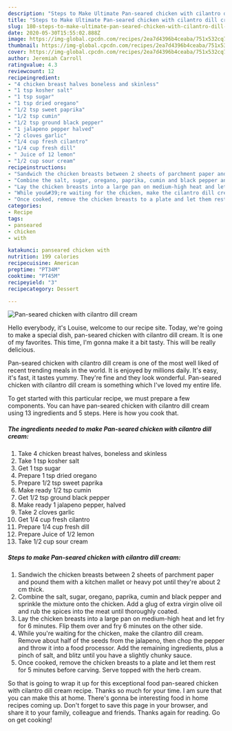 ```yaml
---
description: "Steps to Make Ultimate Pan-seared chicken with cilantro dill cream"
title: "Steps to Make Ultimate Pan-seared chicken with cilantro dill cream"
slug: 180-steps-to-make-ultimate-pan-seared-chicken-with-cilantro-dill-cream
date: 2020-05-30T15:55:02.888Z
image: https://img-global.cpcdn.com/recipes/2ea7d4396b4ceaba/751x532cq70/pan-seared-chicken-with-cilantro-dill-cream-recipe-main-photo.jpg
thumbnail: https://img-global.cpcdn.com/recipes/2ea7d4396b4ceaba/751x532cq70/pan-seared-chicken-with-cilantro-dill-cream-recipe-main-photo.jpg
cover: https://img-global.cpcdn.com/recipes/2ea7d4396b4ceaba/751x532cq70/pan-seared-chicken-with-cilantro-dill-cream-recipe-main-photo.jpg
author: Jeremiah Carroll
ratingvalue: 4.3
reviewcount: 12
recipeingredient:
- "4 chicken breast halves boneless and skinless"
- "1 tsp kosher salt"
- "1 tsp sugar"
- "1 tsp dried oregano"
- "1/2 tsp sweet paprika"
- "1/2 tsp cumin"
- "1/2 tsp ground black pepper"
- "1 jalapeno pepper halved"
- "2 cloves garlic"
- "1/4 cup fresh cilantro"
- "1/4 cup fresh dill"
- " Juice of 12 lemon"
- "1/2 cup sour cream"
recipeinstructions:
- "Sandwich the chicken breasts between 2 sheets of parchment paper and pound them with a kitchen mallet or heavy pot until they&#39;re about 2 cm thick."
- "Combine the salt, sugar, oregano, paprika, cumin and black pepper and sprinkle the mixture onto the chicken. Add a glug of extra virgin olive oil and rub the spices into the meat until thoroughly coated."
- "Lay the chicken breasts into a large pan on medium-high heat and let fry for 6 minutes. Flip them over and fry 6 minutes on the other side."
- "While you&#39;re waiting for the chicken, make the cilantro dill cream. Remove about half of the seeds from the jalapeno, then chop the pepper and throw it into a food processor. Add the remaining ingredients, plus a pinch of salt, and blitz until you have a slightly chunky sauce."
- "Once cooked, remove the chicken breasts to a plate and let them rest for 5 minutes before carving. Serve topped with the herb cream."
categories:
- Recipe
tags:
- panseared
- chicken
- with

katakunci: panseared chicken with 
nutrition: 199 calories
recipecuisine: American
preptime: "PT34M"
cooktime: "PT45M"
recipeyield: "3"
recipecategory: Dessert

---
```



![Pan-seared chicken with cilantro dill cream](https://img-global.cpcdn.com/recipes/2ea7d4396b4ceaba/751x532cq70/pan-seared-chicken-with-cilantro-dill-cream-recipe-main-photo.jpg)

Hello everybody, it's Louise, welcome to our recipe site. Today, we're going to make a special dish, pan-seared chicken with cilantro dill cream. It is one of my favorites. This time, I'm gonna make it a bit tasty. This will be really delicious.

Pan-seared chicken with cilantro dill cream is one of the most well liked of recent trending meals in the world. It is enjoyed by millions daily. It's easy, it's fast, it tastes yummy. They're fine and they look wonderful. Pan-seared chicken with cilantro dill cream is something which I've loved my entire life.




To get started with this particular recipe, we must prepare a few components. You can have pan-seared chicken with cilantro dill cream using 13 ingredients and 5 steps. Here is how you cook that.

<!--inarticleads1-->

##### The ingredients needed to make Pan-seared chicken with cilantro dill cream:

1. Take 4 chicken breast halves, boneless and skinless
1. Take 1 tsp kosher salt
1. Get 1 tsp sugar
1. Prepare 1 tsp dried oregano
1. Prepare 1/2 tsp sweet paprika
1. Make ready 1/2 tsp cumin
1. Get 1/2 tsp ground black pepper
1. Make ready 1 jalapeno pepper, halved
1. Take 2 cloves garlic
1. Get 1/4 cup fresh cilantro
1. Prepare 1/4 cup fresh dill
1. Prepare  Juice of 1/2 lemon
1. Take 1/2 cup sour cream




<!--inarticleads2-->

##### Steps to make Pan-seared chicken with cilantro dill cream:

1. Sandwich the chicken breasts between 2 sheets of parchment paper and pound them with a kitchen mallet or heavy pot until they&#39;re about 2 cm thick.
1. Combine the salt, sugar, oregano, paprika, cumin and black pepper and sprinkle the mixture onto the chicken. Add a glug of extra virgin olive oil and rub the spices into the meat until thoroughly coated.
1. Lay the chicken breasts into a large pan on medium-high heat and let fry for 6 minutes. Flip them over and fry 6 minutes on the other side.
1. While you&#39;re waiting for the chicken, make the cilantro dill cream. Remove about half of the seeds from the jalapeno, then chop the pepper and throw it into a food processor. Add the remaining ingredients, plus a pinch of salt, and blitz until you have a slightly chunky sauce.
1. Once cooked, remove the chicken breasts to a plate and let them rest for 5 minutes before carving. Serve topped with the herb cream.




So that is going to wrap it up for this exceptional food pan-seared chicken with cilantro dill cream recipe. Thanks so much for your time. I am sure that you can make this at home. There's gonna be interesting food in home recipes coming up. Don't forget to save this page in your browser, and share it to your family, colleague and friends. Thanks again for reading. Go on get cooking!

